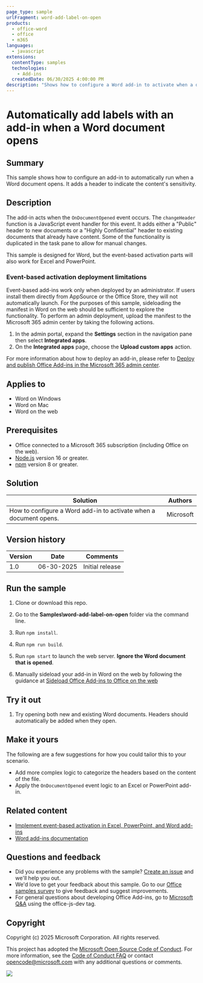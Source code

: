```yaml
---
page_type: sample
urlFragment: word-add-label-on-open
products:
  - office-word
  - office
  - m365
languages:
  - javascript
extensions:
  contentType: samples
  technologies:
    - Add-ins
  createdDate: 06/30/2025 4:00:00 PM
description: "Shows how to configure a Word add-in to activate when a document opens."
---
```


# Automatically add labels with an add-in when a Word document opens

## Summary

This sample shows how to configure an add-in to automatically run when a Word document opens. It adds a header to indicate the content's sensitivity.

## Description

The add-in acts when the `OnDocumentOpened` event occurs. The `changeHeader` function is a JavaScript event handler for this event. It adds either a "Public" header to new documents or a "Highly Confidential" header to existing documents that already have content. Some of the functionality is duplicated in the task pane to allow for manual changes.

This sample is designed for Word, but the event-based activation parts will also work for Excel and PowerPoint.

### Event-based activation deployment limitations

Event-based add-ins work only when deployed by an administrator. If users install them directly from AppSource or the Office Store, they will not automatically launch. For the purposes of this sample, sideloading the manifest in Word on the web should be sufficient to explore the functionality.  To perform an admin deployment, upload the manifest to the Microsoft 365 admin center by taking the following actions.

1. In the admin portal, expand the **Settings** section in the navigation pane then select **Integrated apps**.
1. On the **Integrated apps** page, choose the **Upload custom apps** action.

For more information about how to deploy an add-in, please refer to [Deploy and publish Office Add-ins in the Microsoft 365 admin center](https://learn.microsoft.com/microsoft-365/admin/manage/office-addins).

## Applies to

- Word on Windows
- Word on Mac
- Word on the web

## Prerequisites

- Office connected to a Microsoft 365 subscription (including Office on the web).
- [Node.js](https://nodejs.org/) version 16 or greater.
- [npm](https://docs.npmjs.com/downloading-and-installing-node-js-and-npm) version 8 or greater.

## Solution

| Solution | Authors |
|----------|-----------|
| How to configure a Word add-in to activate when a document opens. | Microsoft |

## Version history

| Version  | Date | Comments |
|----------|------|----------|
| 1.0 | 06-30-2025 | Initial release |

## Run the sample

1. Clone or download this repo.

1. Go to the **Samples\word-add-label-on-open** folder via the command line.

1. Run `npm install`.

1. Run `npm run build`.

1. Run `npm start` to launch the web server. **Ignore the Word document that is opened**.

1. Manually sideload your add-in in Word on the web by following the guidance at [Sideload Office Add-ins to Office on the web](../testing/sideload-office-add-ins-for-testing.md#manually-sideload-an-add-in-to-office-on-the-web)

## Try it out

1. Try opening both new and existing Word documents. Headers should automatically be added when they open.

## Make it yours

The following are a few suggestions for how you could tailor this to your scenario.

- Add more complex logic to categorize the headers based on the content of the file.
- Apply the `OnDocumentOpened` event logic to an Excel or PowerPoint add-in.

## Related content

- [Implement event-based activation in Excel, PowerPoint, and Word add-ins](https://learn.microsoft.com/office/dev/add-ins/develop/wxp-event-based-activation.md)
- [Word add-ins documentation](https://learn.microsoft.com/office/dev/add-ins/word/)

## Questions and feedback

- Did you experience any problems with the sample? [Create an issue](https://github.com/OfficeDev/Office-Add-in-samples/issues/new/choose) and we'll help you out.
- We'd love to get your feedback about this sample. Go to our [Office samples survey](https://aka.ms/OfficeSamplesSurvey) to give feedback and suggest improvements.
- For general questions about developing Office Add-ins, go to [Microsoft Q&A](https://learn.microsoft.com/answers/topics/office-js-dev.html) using the office-js-dev tag.

## Copyright

Copyright (c) 2025 Microsoft Corporation. All rights reserved.

This project has adopted the [Microsoft Open Source Code of Conduct](https://opensource.microsoft.com/codeofconduct/). For more information, see the [Code of Conduct FAQ](https://opensource.microsoft.com/codeofconduct/faq/) or contact [opencode@microsoft.com](mailto:opencode@microsoft.com) with any additional questions or comments.

<img src="https://pnptelemetry.azurewebsites.net/pnp-officeaddins/samples/word-add-in-label-on-open" />